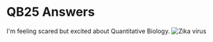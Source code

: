 # QB25 Answers
I'm feeling scared but excited about Quantitative Biology.
![Zika virus](https://bioart.niaid.nih.gov/api/bioarts/614/files/659993)
